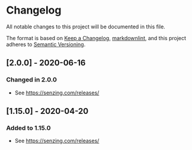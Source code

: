 # Changelog

All notable changes to this project will be documented in this file.

The format is based on [Keep a Changelog](https://keepachangelog.com/en/1.0.0/),
[markdownlint](https://dlaa.me/markdownlint/),
and this project adheres to [Semantic Versioning](https://semver.org/spec/v2.0.0.html).

## [2.0.0] - 2020-06-16

### Changed in 2.0.0

- See https://senzing.com/releases/

## [1.15.0] - 2020-04-20

### Added to 1.15.0

- See https://senzing.com/releases/
